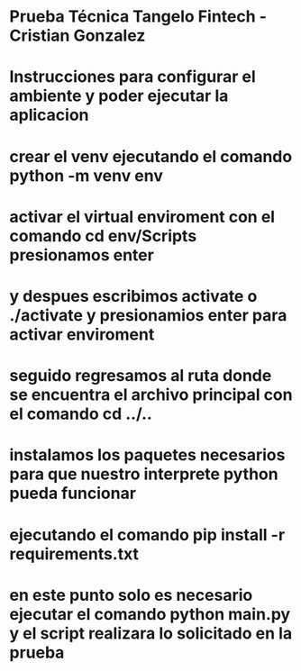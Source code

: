 # Prueba Técnica Tangelo Fintech - Cristian Gonzalez

# Instrucciones para configurar el ambiente y poder ejecutar la aplicacion

# crear el venv ejecutando el comando python -m venv env

# activar el virtual enviroment con el comando cd env/Scripts presionamos enter

# y despues escribimos activate o ./activate y presionamios enter para activar enviroment

# seguido regresamos al ruta donde se encuentra el archivo principal con el comando cd ../..

# instalamos los paquetes necesarios para que nuestro interprete python pueda funcionar

# ejecutando el comando pip install -r requirements.txt

# en este punto solo es necesario ejecutar el comando python main.py y el script realizara lo solicitado en la prueba